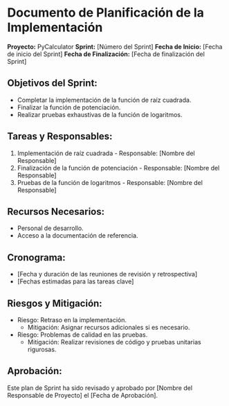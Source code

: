 # Documento de Planificación de la Implementación

**Proyecto:** PyCalculator
**Sprint:** [Número del Sprint]
**Fecha de Inicio:** [Fecha de inicio del Sprint]
**Fecha de Finalización:** [Fecha de finalización del Sprint]

## Objetivos del Sprint:

- Completar la implementación de la función de raíz cuadrada.
- Finalizar la función de potenciación.
- Realizar pruebas exhaustivas de la función de logaritmos.

## Tareas y Responsables:

1. Implementación de raíz cuadrada - Responsable: [Nombre del Responsable]
2. Finalización de la función de potenciación - Responsable: [Nombre del Responsable]
3. Pruebas de la función de logaritmos - Responsable: [Nombre del Responsable]

## Recursos Necesarios:

- Personal de desarrollo.
- Acceso a la documentación de referencia.

## Cronograma:

- [Fecha y duración de las reuniones de revisión y retrospectiva]
- [Fechas estimadas para las tareas clave]

## Riesgos y Mitigación:

- Riesgo: Retraso en la implementación.
  - Mitigación: Asignar recursos adicionales si es necesario.
- Riesgo: Problemas de calidad en las pruebas.
  - Mitigación: Realizar revisiones de código y pruebas unitarias rigurosas.

## Aprobación:

Este plan de Sprint ha sido revisado y aprobado por [Nombre del Responsable de Proyecto] el [Fecha de Aprobación].
